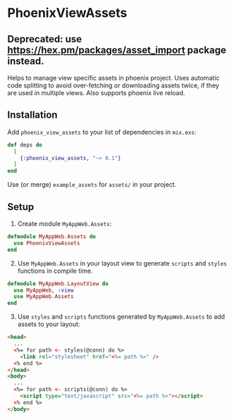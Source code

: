 # PhoenixViewAssets

## Deprecated: use <https://hex.pm/packages/asset_import> package instead.

Helps to manage view specific assets in phoenix project. Uses automatic code splitting to avoid over-fetching or downloading assets twice, if they are used in multiple views. Also supports phoenix live reload.

## Installation

Add `phoenix_view_assets` to your list of dependencies in `mix.exs`:

```elixir
def deps do
  [
    {:phoenix_view_assets, "~> 0.1"}
  ]
end
```

Use (or merge) `example_assets` for `assets/` in your project.

## Setup

1. Create module `MyAppWeb.Assets`:
```elixir
defmodule MyAppWeb.Assets do
  use PhoenixViewAssets
end
```

2. Use `MyAppWeb.Assets` in your layout view to generate `scripts` and `styles` functions in compile time.
```elixir
defmodule MyAppWeb.LayoutView do
  use MyAppWeb, :view
  use MyAppWeb.Assets
end
```

3. Use `styles` and `scripts` functions generated by `MyAppWeb.Assets` to add assets to your layout:
```html
<head>
  ...
  <%= for path <- styles(@conn) do %>
    <link rel="stylesheet" href="<%= path %>" />
  <% end %>
</head>
<body>
  ...
  <%= for path <- scripts(@conn) do %>
    <script type="text/javascript" src="<%= path %>"></script>
  <% end %>
</body>
```
